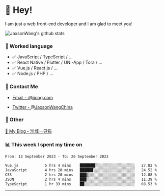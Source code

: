 # 👋 Hey!

I am just a web front-end developer and I am glad to meet you!

![JaxsonWang's github stats](https://github-readme-stats.vercel.app/api?username=JaxsonWang&&show_icons=true&&title_color=1abc9c&&icon_color=1abc9c)


### 📝 Worked language

- ✅ JavaScript / TypeScript / ...
- ✅ React Native / Flutter / UNI-App / Tora / ...
- ✅ Vue.js / React.js / ...
- ✅ Node.js / PHP / ...

### 📮 Contact Me

- [Email - i@iiong.com](mailto:i@iiong.com)

- [Twitter - @JaxsonWangChina](https://twitter.com/JaxsonWangChina)

### 🤪 Other

[📌 My Blog - 淮城一只猫](https://iiong.com)

### 📊 This week I spent my time on

<!--START_SECTION:waka-->

```txt
From: 13 September 2023 - To: 20 September 2023

Vue.js            5 hrs 4 mins    ███████░░░░░░░░░░░░░░░░░░   27.82 %
JavaScript        4 hrs 28 mins   ██████░░░░░░░░░░░░░░░░░░░   24.52 %
CSS               2 hrs 20 mins   ███▒░░░░░░░░░░░░░░░░░░░░░   12.88 %
JSON              2 hrs 4 mins    ███░░░░░░░░░░░░░░░░░░░░░░   11.39 %
TypeScript        1 hr 33 mins    ██░░░░░░░░░░░░░░░░░░░░░░░   08.53 %
```

<!--END_SECTION:waka-->

---

